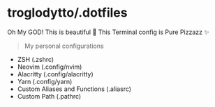 # troglodytto/.dotfiles

Oh My GOD! This is beautiful 💙
This Terminal config is Pure Pizzazz ✨

> My personal configurations

- ZSH (.zshrc)
- Neovim (.config/nvim)
- Alacritty (.config/alacritty)
- Yarn (.config/yarn)
- Custom Aliases and Functions (.aliasrc)
- Custom Path (.pathrc)
